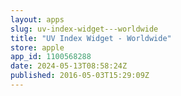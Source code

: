 ```yaml
---
layout: apps
slug: uv-index-widget---worldwide
title: "UV Index Widget - Worldwide"
store: apple
app_id: 1100568288
date: 2024-05-13T08:58:24Z
published: 2016-05-03T15:29:09Z
---
```

